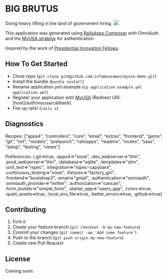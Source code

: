 BIG BRUTUS
=========
Doing heavy lifting in the land of government hiring.
<img src="http://www.kansassampler.org/siteassets/brutis3.jpg" />


This application was generated using [RailsApps Composer](http://railsapps.github.io/rails-composer/) with OmniAuth and the [MyUSA strategy](https://github.com/GSA-OCSIT/omniauth-myusa) for authentication.


Inspired by the work of [Presidential Innovation Fellows](http://www.whitehouse.gov/innovationfellows).

## How To Get Started
  - Clone repo (`git clone git@github.com:infamousamos/myusa-demo.git`)
  - Install the bundle (`bundle install`)
  - Rename application.yml.example (`cp application.example.yml application.yml`)
  - Register your application with [MyUSA](http://my.usa.gov) (Redirect URI: [host]/auth/myusa/callback)
  - Fire up rails! (`rails s`)


## Diagnostics

Recipes:
[“apps4”, “controllers”, “core”, “email”, “extras”, “frontend”, “gems”, “git”, “init”, “models”, “prelaunch”, “railsapps”, “readme”, “routes”, “saas”, “setup”, “testing”, “views”]

Preferences:
{:git=>true, :apps4=>"none", :dev_webserver=>"thin", :prod_webserver=>"thin", :database=>"sqlite", :templates=>"slim", :unit_test=>"rspec", :integration=>"rspec-capybara", :continuous_testing=>"none", :fixtures=>"factory_girl", :frontend=>"bootstrap3", :email=>"gmail", :authentication=>"omniauth", :omniauth_provider=>"twitter", :authorization=>"cancan", :form_builder=>"simple_form", :starter_app=>"users_app", :rvmrc=>true, :quiet_assets=>true, :local_env_file=>true, :better_errors=>true, :github=>true}


## Contributing

1. Fork it
2. Create your feature branch (`git checkout -b my-new-feature`)
3. Commit your changes (`git commit -am 'Add some feature'`)
4. Push to the branch (`git push origin my-new-feature`)
5. Create new Pull Request


License
--

Coming soon.
